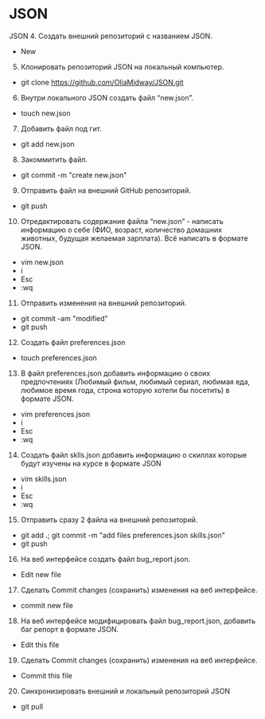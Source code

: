 # JSON
JSON
 4. Создать внешний репозиторий c названием JSON.
- New
 5. Клонировать репозиторий JSON на локальный компьютер.
- git clone https://github.com/OliaMidway/JSON.git
 6. Внутри локального JSON создать файл “new.json”.
- touch new.json
 7. Добавить файл под гит.
- git add new.json
 8. Закоммитить файл.
- git commit -m "create new.json"
 9. Отправить файл на внешний GitHub репозиторий.
- git push
 10. Отредактировать содержание файла “new.json” - написать информацию о себе (ФИО, возраст, количество домашних животных, будущая желаемая зарплата). Всё написать в формате JSON.
- vim new.json
- i
- Esc
- :wq
 11. Отправить изменения на внешний репозиторий.
- git commit -am "modified"
- git push
 12. Создать файл preferences.json
- touch preferences.json
 13. В файл preferences.json добавить информацию о своих предпочтениях (Любимый фильм, любимый сериал, любимая еда, любимое время года, строна которую хотели бы посетить) в формате JSON.
- vim preferences.json
- i
- Esc
- :wq
 14. Создать файл sklls.json добавить информацию о скиллах которые будут изучены на курсе в формате JSON
- vim skills.json
- i
- Esc
- :wq
 15. Отправить сразу 2 файла на внешний репозиторий.
- git add .; git commit -m "add files preferences.json skills.json"
- git push
 16. На веб интерфейсе создать файл bug_report.json.
- Edit new file
 17. Сделать Commit changes (сохранить) изменения на веб интерфейсе.
- commit new file
 18. На веб интерфейсе модифицировать файл bug_report.json, добавить баг репорт в формате JSON.
- Edit this file
 19. Сделать Commit changes (сохранить) изменения на веб интерфейсе.
- Commit this file
 20. Синхронизировать внешний и локальный репозиторий JSON
- git pull
